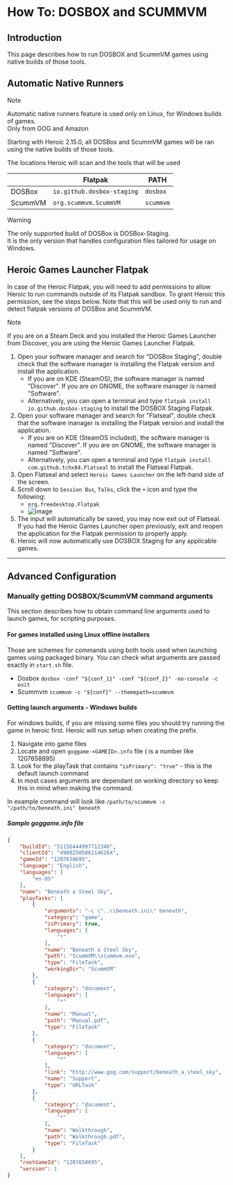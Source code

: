 # How To: DOSBOX and SCUMMVM

## Introduction

This page describes how to run DOSBOX and ScummVM games using native builds of those tools.

## Automatic Native Runners

> [!NOTE]
> Automatic native runners feature is used only on Linux, for Windows builds of games.  
> Only from GOG and Amazon

Starting with Heroic 2.15.0, all DOSBox and ScummVM games will be ran using the native builds of those tools.  

The locations Heroic will scan and the tools that will be used

|  | Flatpak | PATH |
|--------|--------|--------|
| DOSBox | `io.github.dosbox-staging` | `dosbox` |
| ScummVM | `org.scummvm.ScummVM` | `scummvm` |

> [!WARNING]
> The only supported build of DOSBox is DOSBox-Staging.  
> It is the only version that handles configuration files tailored for usage on Windows.

## Heroic Games Launcher Flatpak

In case of the Heroic Flatpak, you will need to add permissions to allow Heroic to run commands outside of its Flatpak sandbox. To grant Heroic this permission, see the steps below. Note that this will be used only to run and detect flatpak versions of DOSBox and ScummVM.

> [!NOTE]
> If you are on a Steam Deck and you installed the Heroic Games Launcher from Discover, you are using the Heroic Games Launcher Flatpak.

1. Open your software manager and search for "DOSBox Staging", double check that the software manager is installing the Flatpak version and install the application.
   * If you are on KDE (SteamOS), the software manager is named "Discover". If you are on GNOME, the software manager is named "Software".
   * Alternatively, you can open a terminal and type `flatpak install io.github.dosbox-staging` to install the DOSBOX Staging Flatpak. 
2. Open your software manager and search for "Flatseal", double check that the software manager is installing the Flatpak version and install the application.
   * If you are on KDE (SteamOS included), the software manager is named "Discover". If you are on GNOME, the software manager is named "Software".
   * Alternatively, you can open a terminal and type `flatpak install com.github.tchx84.Flatseal` to install the Flatseal Flatpak. 
3. Open Flatseal and select `Heroic Games Launcher` on the left-hand side of the screen.
4. Scroll down to `Session Bus`, `Talks`, click the `+` icon and type the following:
   * `org.freedesktop.Flatpak`
   * ![image](https://github.com/user-attachments/assets/8eaf0d36-ef45-43b4-a164-516d69b15d2f)
5. The input will automatically be saved, you may now exit out of Flatseal. If you had the Heroic Games Launcher open previously, exit and reopen the application for the Flatpak permission to properly apply. 
6. Heroic will now automatically use DOSBOX Staging for any applicable games.

***

## Advanced Configuration

### Manually getting DOSBOX/ScummVM command arguments

This section describes how to obtain command line arguments used to launch games, for scripting purposes.

#### For games installed using Linux offline installers
Those are schemes for commands using both tools used when launching games using packaged binary. You can check what arguments are passed exactly in `start.sh` file.

- Dosbox `dosbox -conf "${conf_1}" -conf "${conf_2}" -no-console -c exit`
- Scummvm `scummvm -c "${conf}" --themepath=scummvm`


#### Getting launch arguments - Windows builds
For windows builds, if you are missing some files you should try running the game in heroic first. Heroic will run setup when creating the prefix.

1. Navigate into game files
2. Locate and open `goggame-<GAMEID>.info` file (<GAMEID> is a number like 1207658695)
3. Look for the playTask that contains `"isPrimary": "true"` - this is the default launch command
4. In most cases arguments are dependant on working directory so keep this in mind when making the command.

In example command will look like
`/path/to/scummvm -c "/path/to/beneath.ini" beneath`


##### Sample goggame.info file

```json
{
    "buildId": "51156444997712340",
    "clientId": "49002505861146264",
    "gameId": "1207658695",
    "language": "English",
    "languages": [
        "en-US"
    ],
    "name": "Beneath a Steel Sky",
    "playTasks": [
        {
            "arguments": "-c \"..\\beneath.ini\" beneath",
            "category": "game",
            "isPrimary": true,
            "languages": [
                "*"
            ],
            "name": "Beneath a Steel Sky",
            "path": "ScummVM\\scummvm.exe",
            "type": "FileTask",
            "workingDir": "ScummVM"
        },
        {
            "category": "document",
            "languages": [
                "*"
            ],
            "name": "Manual",
            "path": "Manual.pdf",
            "type": "FileTask"
        },
        {
            "category": "document",
            "languages": [
                "*"
            ],
            "link": "http://www.gog.com/support/beneath_a_steel_sky",
            "name": "Support",
            "type": "URLTask"
        },
        {
            "category": "document",
            "languages": [
                "*"
            ],
            "name": "Walkthrough",
            "path": "Walkthrough.pdf",
            "type": "FileTask"
        }
    ],
    "rootGameId": "1207658695",
    "version": 1
}
```
